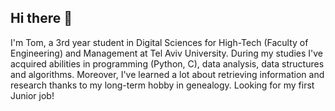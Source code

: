 ## Hi there 👋
I'm Tom, a 3rd year student in Digital Sciences for High-Tech (Faculty of Engineering) and Management at Tel Aviv University.
During my studies I've acquired abilities in programming (Python, C), data analysis, data structures and algorithms.
Moreover, I've learned a lot about retrieving information and research thanks to my long-term hobby in genealogy.
Looking for my first Junior job!

<!--
**tompashinsky/tompashinsky** is a ✨ _special_ ✨ repository because its `README.md` (this file) appears on your GitHub profile.

Here are some ideas to get you started:

- 🔭 I’m currently working on ...
- 🌱 I’m currently learning ...
- 👯 I’m looking to collaborate on ...
- 🤔 I’m looking for help with ...
- 💬 Ask me about ...
- 📫 How to reach me: ...
- 😄 Pronouns: ...
- ⚡ Fun fact: ...
-->
